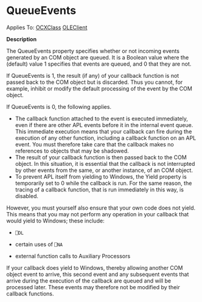 




<h1 class="heading"><span class="name">QueueEvents</span></h1>

Applies To: [OCXClass](../a-z/ocxclass.md) [OLEClient](../a-z/oleclient.md)


**Description**


The QueueEvents property specifies whether or not incoming events generated by an COM object are queued. It is a Boolean value where the (default) value 1 specifies that events are queued, and 0 that they are not.


If QueueEvents is 1, the result (if any) of your callback function is not passed back to the COM object but is discarded. Thus you cannot, for example, inhibit or modify the default processing of the event by the COM object.


If QueueEvents is 0, the following applies.

- The callback function attached to the event is executed immediately, even if there are other APL events before it in the internal event queue. This immediate execution means that your callback can fire during the execution of any other function, including a callback function on an APL event. You must therefore take care that the callback makes no references to objects that may be shadowed.
- The result of your callback function is then passed back to the COM object. In this situation, it is essential that the callback is not interrupted by other events from the same, or another instance, of an COM object.
- To prevent APL itself from yielding to Windows, the Yield property is temporarily set to 0 while the callback is run. For the same reason, the tracing of a callback function, that is run immediately in this way, is disabled.

However, you must yourself also ensure that your own code does not yield. This means that you may not perform any operation in your callback that would yield to Windows; these include:

- `⎕DL`

- certain uses of `⎕NA`
- external function calls to Auxiliary Processors

If your callback does yield to Windows, thereby allowing another COM object event to arrive, this second event and any subsequent events that arrive during the execution of the callback are queued and will be processed later. These events may therefore not be modified by their callback functions.



